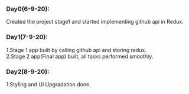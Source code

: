 ### Day0(6-9-20):
Created the project stage1 and started implementing github api in Redux.
### Day1(7-9-20):
1.Stage 1 app built by calling github api and storing redux.<br>
2.Stage 2 app(Final app) built, all tasks performed smoothly.
### Day2(8-9-20):
1.Styling and UI Upgradation done.
